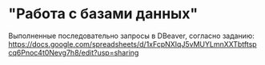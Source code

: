 # "Работа с базами данных"
Выполненные последовательно запросы в DBeaver, согласно заданию: https://docs.google.com/spreadsheets/d/1xFcpNXIqJ5vMUYLmnXXTbtftspcq6Pnoc4t0Nevg7h8/edit?usp=sharing

